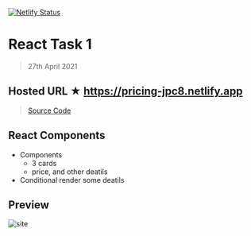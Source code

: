 [![Netlify Status](https://api.netlify.com/api/v1/badges/7c03a914-f40d-43fb-9411-812978f0e320/deploy-status)](https://app.netlify.com/sites/pricing-jpc8/deploys)

# React Task 1

> 27th April 2021

## Hosted URL ★ https://pricing-jpc8.netlify.app

> [Source Code](Pricing-Card)

## React Components

- Components
  - 3 cards
  - price, and other deatils
- Conditional render some deatils

## Preview

![site](https://github.com/JPC8/guvi_BootCamp/blob/main/Tasks/Week6/React-task-1/Preview1.png)
